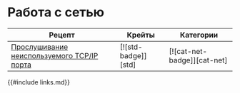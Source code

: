 # Работа с сетью

Рецепт | Крейты | Категории
--- | --- | ---
[Прослушивание неиспользуемого TCP/IP порта] | [![std-badge]][std] | [![cat-net-badge]][cat-net]

{{#include links.md}}


[Прослушивание неиспользуемого TCP/IP порта]: net/server.html#listen-on-unused-port-tcpip